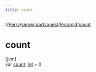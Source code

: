 ```yaml
---
title: count
---
```

//[Perry](../../../index.html)/[server.partyquest](../index.html)/[Pyramid](index.html)/[count](count.html)



# count



[jvm]\
var [count](count.html): [Int](https://kotlinlang.org/api/latest/jvm/stdlib/kotlin/-int/index.html) = 0




